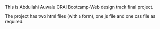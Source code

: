 This is Abdullahi Auwalu CRAI Bootcamp-Web design track final project.

The project has two html files (with a form), one js file and one css file as required.
